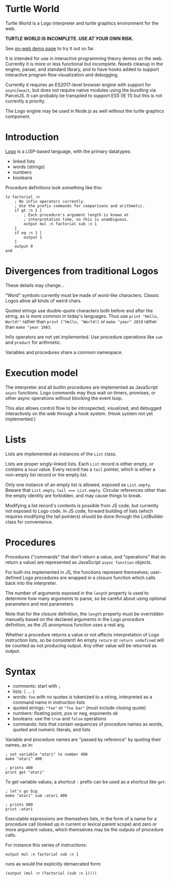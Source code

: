 # Turtle World

Turtle World is a Logo interpreter and turtle graphics environment for the web.

**TURTLE WORLD IS INCOMPLETE. USE AT YOUR OWN RISK.**

See [on-web demo page](https://brionv.com/misc/turtle-world/) to try it out so far.

It is intended for use in interactive programming theory demos on the web. Currently it is more or less functional but incomplete. Needs cleanup in the engine, parser, and standard library, and to have hooks added to support interactive program flow visualization and debugging.

Currently it requires an ES2017-level browser engine with support for `async`/`await`, but does not require native modules using the bundling via ParcelJS. It can probably be transpiled to support ES5 (IE 11) but this is not currently a priority.

The Logo engine may be used in Node.js as well without the turtle graphics component.

# Introduction

[Logo](https://en.wikipedia.org/wiki/Logo_(programming_language)) is a LISP-based language, with the primary datatypes:
* linked lists
* words (strings)
* numbers
* booleans

Procedure definitions look something like this:

```
to factorial :n
    ; No infix operators currently.
    ; Use the prefix commands for comparisons and arithmetic.
    if gt :n 1 [
        ; Each procedure's argument length is known at
        ; interpretation time, so this is unambiguous.
        output mul :n factorial sub :n 1
    ]
    if eq :n 1 [
        output 1
    ]
    output 0
end
```

# Divergences from traditional Logos

These details may change...

"Word" symbols currently must be made of word-like characters. Classic Logos allow all kinds of weird chars.

Quoted strings use double-quote characters both before and after the string, as is more common in today's languages. Thus use `print "Hello, World!"` rather than `print ["Hello, "World!]` or `make "year" 2019` rather than `make "year 1983`.

Infix operators are not yet implemented. Use procedure operations like `sum` and `product` for arithmetic.

Variables and procedures share a common namespace.

# Execution model

The interpreter and all builtin procedures are implemented as JavaScript `async` functions. Logo commands may thus wait on timers, promises, or other async operations without blocking the event loop.

This also allows control flow to be introspected, visualized, and debugged interactively on the web through a hook system. (Hook system not yet implemented.)

# Lists

Lists are implemented as instances of the `List` class.

Lists are proper singly-linked lists. Each `List` record is either empty, or contains a `head` value. Every record has a `tail` pointer, which is either a non-empty list record or the empty list.

Only one instance of an empty list is allowed, exposed as `List.empty`. Beware that `List.empty.tail === List.empty`. Circular references other than the empty identity are forbidden, and may cause things to break.

Modifying a list record's contents is possible from JS code, but currently not exposed to Logo code. In JS code, forward building of lists (which requires modifying the tail pointers) should be done through the ListBuilder class for convenience.

# Procedures

Procedures ("commands" that don't return a value, and "operations" that do return a value) are represented as JavaScript `async function` objects.

For built-ins implemented in JS, the functions represent themselves; user-defined Logo procedures are wrapped in a closure function which calls back into the interpreter.

The number of arguments exposed in the `length` property is used to determine how many arguments to parse, so be careful about using optional parameters and rest parameters.

Note that for the closure definition, the `length` property must be overridden manually based on the declared arguments in the Logo procedure definition, as the JS anonymous function uses a rest arg.

Whether a procedure returns a value or not affects interpretation of Logo instruction lists, so be consistent! An empty `return` or `return undefined` will be counted as not producing output. Any other value will be returned as output.

# Syntax

* comments: start with `;`
* lists: `[` ... `]`
* words: `foo` with no quotes is tokenized to a string, interpreted as a command name in instruction lists
* quoted strings: `"foo"` or `"foo bar"` (must include closing quote)
* numbers: floating point, pos or neg, exponents ok
* booleans: use the `true` and `false` operations
* commands: lists that contain sequences of procedure names as words, quoted and numeric literals, and lists

Variable and procedure names are "passed by reference" by quoting their names, as in:

```
; set variable "atari" to number 400
make "atari" 400

; prints 400
print get "atari"
```

To get variable values, a shortcut `:` prefix can be used as a shortcut like `get`:
```
; let's go big
make "atari" sum :atari 400

; prints 800
print :atari
```

Executable expressions are themselves lists, in the form of a name for a procedure call (looked up in current or lexical parent scope) and zero or more argument values, which themselves may be the outputs of procedure calls.

For instance this series of instructions:

```
output mul :n factorial sub :n 1
```

runs as would the explicitly demarcated form:

```
(output (mul :n (factorial (sub :n 1))))
```

